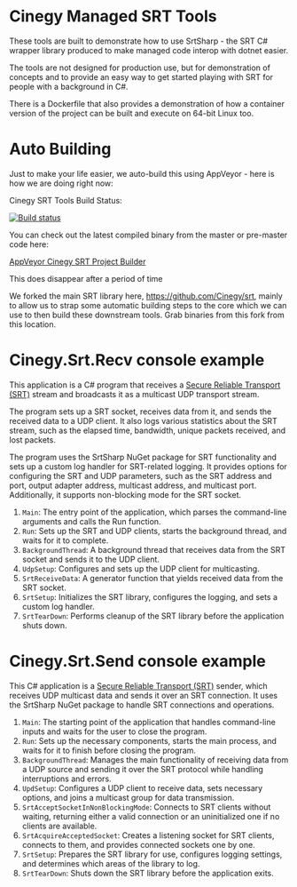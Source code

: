 # Cinegy Managed SRT Tools 

These tools are built to demonstrate how to use SrtSharp - the SRT C# wrapper library produced to make managed code interop with dotnet easier.

The tools are not designed for production use, but for demonstration of concepts and to provide an easy way to get started playing with SRT for people with a background in C#.

There is a Dockerfile that also provides a demonstration of how a container version of the project can be built and execute on 64-bit Linux too.

# Auto Building

Just to make your life easier, we auto-build this using AppVeyor - here is how we are doing right now: 

Cinegy SRT Tools Build Status:

[![Build status](https://ci.appveyor.com/api/projects/status/e74bhgj9ywocnwr4?svg=true)](https://ci.appveyor.com/project/cinegy/cinegy-srt)

You can check out the latest compiled binary from the master or pre-master code here:

[AppVeyor Cinegy SRT Project Builder](https://ci.appveyor.com/project/cinegy/cinegy-srt/build/artifacts)

This does disappear after a period of time

We forked the main SRT library here, https://github.com/Cinegy/srt, mainly to allow us to strap some automatic building steps to the core which we can use to then build these downstream tools. Grab binaries from this fork from this location.

# Cinegy.Srt.Recv console example

This application is a C# program that receives a [Secure Reliable Transport (SRT)](https://en.wikipedia.org/wiki/Secure_Reliable_Transport) stream and broadcasts it as a multicast UDP transport stream.

The program sets up a SRT socket, receives data from it, and sends the received data to a UDP client. It also logs various statistics about the SRT stream, such as the elapsed time, bandwidth, unique packets received, and lost packets.

The program uses the SrtSharp NuGet package for SRT functionality and sets up a custom log handler for SRT-related logging. It provides options for configuring the SRT and UDP parameters, such as the SRT address and port, output adapter address, multicast address, and multicast port. Additionally, it supports non-blocking mode for the SRT socket.

1. `Main`: The entry point of the application, which parses the command-line arguments and calls the Run function.
1. `Run`: Sets up the SRT and UDP clients, starts the background thread, and waits for it to complete.
1. `BackgroundThread`: A background thread that receives data from the SRT socket and sends it to the UDP client.
1. `UdpSetup`: Configures and sets up the UDP client for multicasting.
1. `SrtReceiveData`: A generator function that yields received data from the SRT socket.
1. `SrtSetup`: Initializes the SRT library, configures the logging, and sets a custom log handler.
1. `SrtTearDown`: Performs cleanup of the SRT library before the application shuts down.

# Cinegy.Srt.Send console example

This C# application is a [Secure Reliable Transport (SRT)](https://en.wikipedia.org/wiki/Secure_Reliable_Transport) sender, which receives UDP multicast data and sends it over an SRT connection. It uses the SrtSharp NuGet package to handle SRT connections and operations.

1. `Main`: The starting point of the application that handles command-line inputs and waits for the user to close the program.
1. `Run`: Sets up the necessary components, starts the main process, and waits for it to finish before closing the program.
1. `BackgroundThread`: Manages the main functionality of receiving data from a UDP source and sending it over the SRT protocol while handling interruptions and errors.
1. `UpdSetup`: Configures a UDP client to receive data, sets necessary options, and joins a multicast group for data transmission.
1. `SrtAcceptSocketInNonBlockingMode`: Connects to SRT clients without waiting, returning either a valid connection or an uninitialized one if no clients are available.
1. `SrtAcquireAcceptedSocket`: Creates a listening socket for SRT clients, connects to them, and provides connected sockets one by one.
1. `SrtSetup`: Prepares the SRT library for use, configures logging settings, and determines which areas of the library to log.
1. `SrtTearDown`: Shuts down the SRT library before the application exits.
